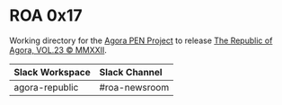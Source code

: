 # ROA 0x17
Working directory for the [Agora PEN Project](https://github.com/agorahub/AIPs/projects/1) to release [The Republic of Agora, VOL.23 © MMXXII](https://github.com/agorahub/pen0/releases/tag/v23).

| Slack Workspace | Slack Channel |
| :-------------- | :------------ |
| agora-republic  | #roa-newsroom |
